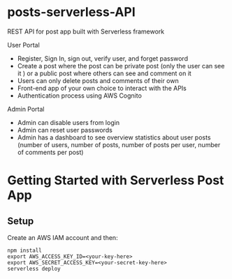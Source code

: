 # posts-serverless-API
REST API for post app built with Serverless framework

User Portal

 - Register, Sign In, sign out, verify user, and forget password
 - Create a post where the post can be private post (only the user can see it ) or a public post where others can see and comment on it
 - Users can only delete posts and comments of their own
 - Front-end app of your own choice to interact with the APIs
 - Authentication process using AWS Cognito

Admin Portal

 - Admin can disable users from login
 - Admin can reset user passwords
 - Admin has a dashboard to see overview statistics about user posts (number of users, number of posts, number of posts per user, number of comments per post) 
 

# Getting Started with Serverless Post App

## Setup

Create an AWS IAM account and then:

```
npm install
export AWS_ACCESS_KEY_ID=<your-key-here>
export AWS_SECRET_ACCESS_KEY=<your-secret-key-here>
serverless deploy
```




